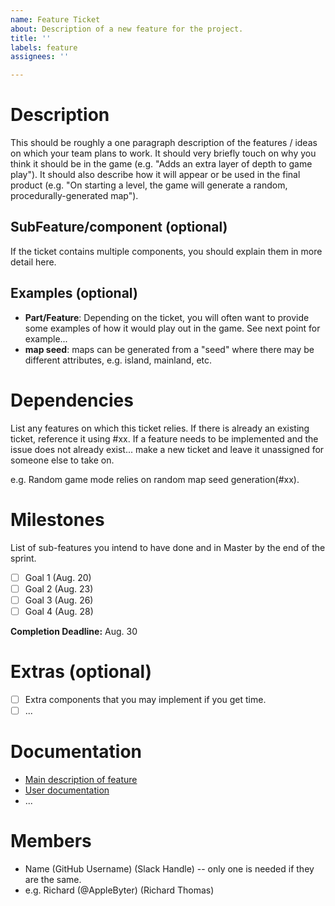 ```yaml
---
name: Feature Ticket
about: Description of a new feature for the project.
title: ''
labels: feature
assignees: ''

---
```


# **Description**
This should be roughly a one paragraph description of the features / ideas on which your team plans to work. It should very briefly touch on why you think it should be in the game (e.g. "Adds an extra layer of depth to game play"). It should also describe how it will appear or be used in the final product (e.g. "On starting a level, the game will generate a random, procedurally-generated map").

## SubFeature/component (optional)
If the ticket contains multiple components, you should explain them in more detail here.

## **Examples (optional)**
- **Part/Feature**: Depending on the ticket, you will often want to provide some examples of how it would play out in the game. See next point for example...
- **map seed**: maps can be generated from a "seed" where there may be different attributes, e.g. island, mainland, etc.
# **Dependencies**

List any features on which this ticket relies. If there is already an existing ticket, reference it using #xx. If a feature needs to be implemented and the issue does not already exist... make a new ticket and leave it unassigned for someone else to take on.

e.g. Random game mode relies on random map seed generation(#xx).

# **Milestones**
List of sub-features you intend to have done and in Master by the end of the sprint.
- [ ] Goal 1 (Aug. 20)
- [ ] Goal 2 (Aug. 23)
- [ ] Goal 3 (Aug. 26)
- [ ] Goal 4 (Aug. 28)

**Completion Deadline:** Aug. 30

# **Extras (optional)**
- [ ] Extra components that you may implement if you get time.
- [ ] ...

# **Documentation**
- [Main description of feature](../wiki/Feature)
- [User documentation](../wiki/Game-Guide#section1)
- ...

# **Members**
- Name (GitHub Username) (Slack Handle) -- only one is needed if they are the same.
- e.g. Richard (@AppleByter) (Richard Thomas)
